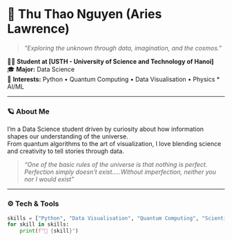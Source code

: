 # 🌌 Thu Thao Nguyen (Aries Lawrence)

> *"Exploring the unknown through data, imagination, and the cosmos."*

👩‍🚀 **Student at [USTH - University of Science and Technology of Hanoi]**  
🎓 **Major:** Data Science  
🧠 **Interests:** Python • Quantum Computing • Data Visualisation • Physics * AI/ML

---

### 🪐 About Me
I’m a Data Science student driven by curiosity about how information shapes our understanding of the universe.  
From quantum algorithms to the art of visualization, I love blending science and creativity to tell stories through data.

> *“One of the basic rules of the universe is that nothing is perfect. Perfection simply doesn't exist.....Without imperfection, neither you nor I would exist”*

---

### ⚙️ Tech & Tools
```python
skills = ["Python", "Data Visualisation", "Quantum Computing", "Scientific Thinking"]
for skill in skills:
    print(f"🚀 {skill}")
